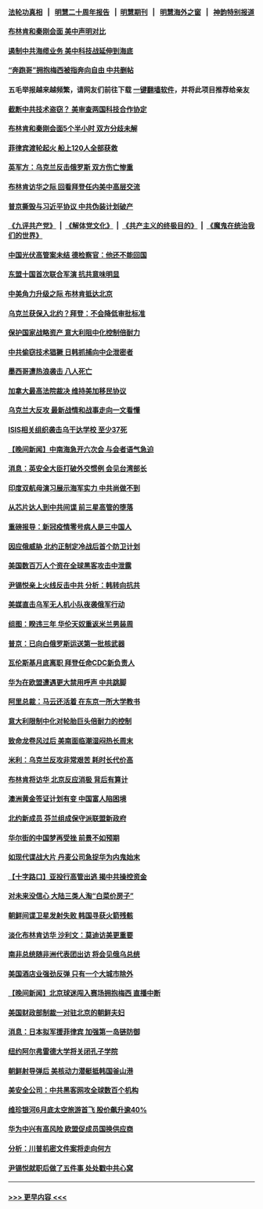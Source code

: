#### [法轮功真相](https://github.com/gfw-breaker/truth/blob/master/README.md?t=0) &nbsp;&nbsp;|&nbsp;&nbsp; [明慧二十周年报告](https://github.com/gfw-breaker/mh-reports/blob/master/README.md?t=0) &nbsp;&nbsp;|&nbsp;&nbsp;[明慧期刊](https://github.com/gfw-breaker/mh-qikan) &nbsp;&nbsp;|&nbsp;&nbsp; [明慧海外之窗](https://github.com/gfw-breaker/mh-news/blob/master/README.md?t=0) &nbsp;&nbsp;|&nbsp;&nbsp; [神韵特别报道](https://github.com/gfw-breaker/mh-news/blob/master/shenyun.md?t=0)
#### [布林肯和秦刚会面 美中声明对比](../pages/nsc418/n14018469.md?t=06190643) 
#### [遏制中共海缆业务 美中科技战延伸到海底](../pages/nsc418/n14018151.md?t=06190643) 
#### [“奔跑哥”拥抱梅西被指奔向自由 中共删帖](../pages/nsc418/n14018351.md?t=06190643) 
#### 五毛举报越来越频繁，请网友们前往下载 [一键翻墙软件](https://github.com/gfw-breaker/ssr-accounts)，并将此项目推荐给亲友
#### [截断中共技术盗窃？ 美审查两国科技合作协定](../pages/nsc418/n14018310.md?t=06190643) 
#### [布林肯和秦刚会面5个半小时 双方分歧未解](../pages/nsc418/n14018244.md?t=06190643) 
#### [菲律宾渡轮起火 船上120人全部获救](../pages/nsc418/n14018330.md?t=06190643) 
#### [英军方：乌克兰反击俄罗斯 双方伤亡惨重](../pages/nsc418/n14018296.md?t=06190643) 
#### [布林肯访华之际 回看拜登任内美中高层交流](../pages/nsc418/n14018243.md?t=06190643) 
#### [普京撕毁与习近平协议 中共伪装计划破产](../pages/nsc418/n14018227.md?t=06190643) 
#### [《九评共产党》](https://github.com/begood0513/9ping.md/blob/master/README.md) &nbsp;|&nbsp; [《解体党文化》](../../../../jtdwh.md/blob/master/README.md)  &nbsp;|&nbsp; [《共产主义的终极目的》](../../../../gczydzjmd.md/blob/master/README.md) &nbsp;|&nbsp; [《魔鬼在统治我们的世界》](../../../../mgztzwmdsj.md/blob/master/README.md) 
#### [中国光伏高管案未结 德检察官：他还不能回国](../pages/nsc418/n14018180.md?t=06190643) 
#### [东盟十国首次联合军演 抗共意味明显](../pages/nsc418/n14018229.md?t=06190643) 
#### [中美角力升级之际 布林肯抵达北京](../pages/nsc418/n14018163.md?t=06190643) 
#### [乌克兰获保入北约？拜登：不会降低审批标准](../pages/nsc418/n14018081.md?t=06190643) 
#### [保护国家战略资产 意大利阻中化控制倍耐力](../pages/nsc418/n14018042.md?t=06190643) 
#### [中共偷窃技术猖獗 日韩抓捕向中企泄密者](../pages/nsc418/n14018048.md?t=06190643) 
#### [墨西哥遭热浪袭击 八人死亡](../pages/nsc418/n14018045.md?t=06190643) 
#### [加拿大最高法院裁决 维持美加移民协议](../pages/nsc418/n14018037.md?t=06190643) 
#### [乌克兰大反攻 最新战情和战事走向一文看懂](../pages/nsc418/n14018012.md?t=06190643) 
#### [ISIS相关组织袭击乌干达学校 至少37死](../pages/nsc418/n14017962.md?t=06190643) 
#### [【晚间新闻】中南海急开六次会 与会者语气急迫](../pages/nsc418/n14017887.md?t=06190643) 
#### [消息：英安全大臣打破外交惯例 会见台湾部长](../pages/nsc418/n14017804.md?t=06190643) 
#### [印度双航母演习展示海军实力 中共尚做不到](../pages/nsc418/n14017780.md?t=06190643) 
#### [从芯片达人到中共间谍 前三星高管的堕落](../pages/nsc418/n14017709.md?t=06190643) 
#### [重磅报导：新冠疫情零号病人是三中国人](../pages/nsc418/n14017445.md?t=06190643) 
#### [因应俄威胁 北约正制定冷战后首个防卫计划](../pages/nsc418/n14017757.md?t=06190643) 
#### [美国数百万人个资在全球黑客攻击中泄露](../pages/nsc418/n14017673.md?t=06190643) 
#### [尹锡悦亲上火线反击中共 分析：韩转向抗共](../pages/nsc418/n14017642.md?t=06190643) 
#### [美媒直击乌军无人机小队夜袭俄军行动](../pages/nsc418/n14017600.md?t=06190643) 
#### [组图：睽违三年 华伦天奴重返米兰男装周](../pages/nsc418/n14017572.md?t=06190643) 
#### [普京：已向白俄罗斯运送第一批核武器](../pages/nsc418/n14017603.md?t=06190643) 
#### [瓦伦斯基月底离职 拜登任命CDC新负责人](../pages/nsc418/n14017621.md?t=06190643) 
#### [华为在欧盟遭遇更大禁用呼声 中共跳脚](../pages/nsc418/n14017544.md?t=06190643) 
#### [阿里总裁：马云还活着 在东京一所大学教书](../pages/nsc418/n14017636.md?t=06190643) 
#### [意大利限制中化对轮胎巨头倍耐力的控制](../pages/nsc418/n14017605.md?t=06190643) 
#### [致命龙卷风过后 美南面临潮湿闷热长周末](../pages/nsc418/n14017575.md?t=06190643) 
#### [米利：乌克兰反攻非常艰苦 耗时长代价高](../pages/nsc418/n14017510.md?t=06190643) 
#### [布林肯将访华 北京反应消极 背后有算计](../pages/nsc418/n14017558.md?t=06190643) 
#### [澳洲黄金签证计划有变 中国富人陷困境](../pages/nsc418/n14017509.md?t=06190643) 
#### [北约新成员 芬兰组成保守派联盟新政府](../pages/nsc418/n14017561.md?t=06190643) 
#### [华尔街的中国梦再受挫 前景不如预期](../pages/nsc418/n14017559.md?t=06190643) 
#### [如现代谍战大片 丹麦公司急捉华为内鬼始末](../pages/nsc418/n14017557.md?t=06190643) 
#### [【十字路口】亚投行高管出逃 揭中共操控资金](../pages/nsc418/n14017447.md?t=06190643) 
#### [对未来没信心 大陆三类人淘“白菜价房子”](../pages/nsc418/n14017549.md?t=06190643) 
#### [朝鲜间谍卫星发射失败 韩国寻获火箭残骸](../pages/nsc418/n14017476.md?t=06190643) 
#### [淡化布林肯访华 沙利文：莫迪访美更重要](../pages/nsc418/n14017351.md?t=06190643) 
#### [南非总统随非洲代表团出访 将会见俄乌总统](../pages/nsc418/n14017418.md?t=06190643) 
#### [美国酒店业强劲反弹 只有一个大城市除外](../pages/nsc418/n14017326.md?t=06190643) 
#### [【晚间新闻】北京球迷闯入赛场拥抱梅西 直播中断](../pages/nsc418/n14016915.md?t=06190643) 
#### [美国财政部制裁一对驻北京的朝鲜夫妇](../pages/nsc418/n14017310.md?t=06190643) 
#### [消息：日本拟军援菲律宾 加强第一岛链防御](../pages/nsc418/n14017290.md?t=06190643) 
#### [纽约阿尔弗雷德大学将关闭孔子学院](../pages/nsc418/n14017117.md?t=06190643) 
#### [朝鲜射导弹后 美核动力潜艇抵韩国釜山港](../pages/nsc418/n14017097.md?t=06190643) 
#### [美安全公司：中共黑客网攻全球数百个机构](../pages/nsc418/n14017055.md?t=06190643) 
#### [维珍银河6月底太空旅游首飞 股价飙升逾40%](../pages/nsc418/n14017045.md?t=06190643) 
#### [华为中兴有高风险 欧盟促成员国换供应商](../pages/nsc418/n14017006.md?t=06190643) 
#### [分析：川普机密文件案将走向何方](../pages/nsc418/n14016833.md?t=06190643) 
#### [尹锡悦就职后做了五件事 处处戳中共心窝](../pages/nsc418/n14016954.md?t=06190643) 

----
#### [ >>> 更早内容 <<< ](../indexes/nsc418-earlier.md)
